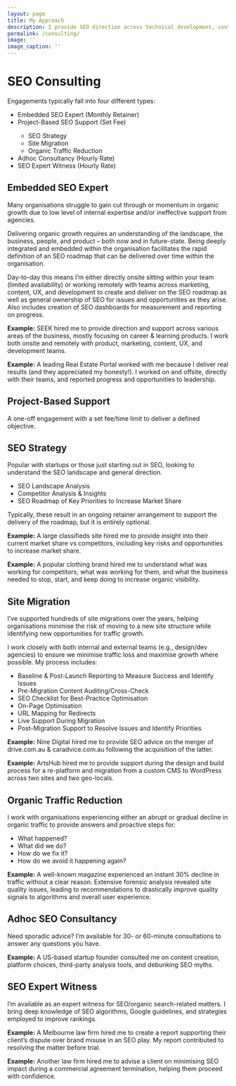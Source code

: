 ```yaml
---
layout: page
title: My Approach
description: I provide SEO direction across technical development, content strategy, creation and digital PR to drive growth. Learn more about my approach...
permalink: /consulting/
image: ''
image_caption: ''
---
```

<h1>SEO Consulting</h1>
<p>Engagements typically fall into four different types:</p>
<ul>
  <li>Embedded SEO Expert (Monthly Retainer)</li>
  <li>Project-Based SEO Support (Set Fee)</li>
  <ul>
    <li>SEO Strategy</li>
    <li>Site Migration</li>
    <li>Organic Traffic Reduction</li>
  </ul>
  <li>Adhoc Consultancy (Hourly Rate)</li>
  <li>SEO Expert Witness (Hourly Rate)</li>
</ul>

<h2>Embedded SEO Expert</h2>
<p>Many organisations struggle to gain cut through or momentum in organic growth due to low level of internal expertise and/or ineffective support from agencies.</p>
<p>Delivering organic growth requires an understanding of the landscape, the business, people, and product – both now and in future-state. Being deeply integrated and embedded within the organisation facilitates the rapid definition of an SEO roadmap that can be delivered over time within the organisation.</p>
<p>Day-to-day this means I’m either directly onsite sitting within your team (limited availability) or working remotely with teams across marketing, content, UX, and development to create and deliver on the SEO roadmap as well as general ownership of SEO for issues and opportunities as they arise. Also includes creation of SEO dashboards for measurement and reporting on progress.</p>

<p><strong>Example:</strong> SEEK hired me to provide direction and support across various areas of the business, mostly focusing on career & learning products. I work both onsite and remotely with product, marketing, content, UX, and development teams.</p>

<p><strong>Example:</strong> A leading Real Estate Portal worked with me because I deliver real results (and they appreciated my honesty!). I worked on and offsite, directly with their teams, and reported progress and opportunities to leadership.</p>

<h2>Project-Based Support</h2>
<p>A one-off engagement with a set fee/time limit to deliver a defined objective.</p>

<h2>SEO Strategy</h2>
<p>Popular with startups or those just starting out in SEO, looking to understand the SEO landscape and general direction.</p>
<ul>
 <li>SEO Landscape Analysis</li>
 <li>Competitor Analysis & Insights</li>
 <li>SEO Roadmap of Key Priorities to Increase Market Share</li>
</ul>
<p>Typically, these result in an ongoing retainer arrangement to support the delivery of the roadmap, but it is entirely optional.</p>
<p><strong>Example:</strong> A large classifieds site hired me to provide insight into their current market share vs competitors, including key risks and opportunities to increase market share.</p>
<p><strong>Example:</strong> A popular clothing brand hired me to understand what was working for competitors, what was working for them, and what the business needed to stop, start, and keep doing to increase organic visibility.</p>

<h2>Site Migration</h2>
<p>I’ve supported hundreds of site migrations over the years, helping organisations minimise the risk of moving to a new site structure while identifying new opportunities for traffic growth.</p>
<p>I work closely with both internal and external teams (e.g., design/dev agencies) to ensure we minimise traffic loss and maximise growth where possible. My process includes:</p>
<ul>
 <li>Baseline & Post-Launch Reporting to Measure Success and Identify Issues</li>
 <li>Pre-Migration Content Auditing/Cross-Check</li>
 <li>SEO Checklist for Best-Practice Optimisation</li>
 <li>On-Page Optimisation</li>
 <li>URL Mapping for Redirects</li>
 <li>Live Support During Migration</li>
 <li>Post-Migration Support to Resolve Issues and Identify Priorities</li>
</ul>
<p><strong>Example:</strong> Nine Digital hired me to provide SEO advice on the merger of drive.com.au & caradvice.com.au following the acquisition of the latter.</p>
<p><strong>Example:</strong> ArtsHub hired me to provide support during the design and build process for a re-platform and migration from a custom CMS to WordPress across two sites and two geo-locals.</p>

<h2>Organic Traffic Reduction</h2>
<p>I work with organisations experiencing either an abrupt or gradual decline in organic traffic to provide answers and proactive steps for:</p>
<ul>
 <li>What happened?</li>
 <li>What did we do?</li>
 <li>How do we fix it?</li>
 <li>How do we avoid it happening again?</li>
</ul>
<p><strong>Example:</strong> A well-known magazine experienced an instant 30% decline in traffic without a clear reason. Extensive forensic analysis revealed site quality issues, leading to recommendations to drastically improve quality signals to algorithms and overall user experience.</p>

<h2>Adhoc SEO Consultancy</h2>
<p>Need sporadic advice? I’m available for 30- or 60-minute consultations to answer any questions you have.</p>
<p><strong>Example:</strong> A US-based startup founder consulted me on content creation, platform choices, third-party analysis tools, and debunking SEO myths.</p>

<h2>SEO Expert Witness</h2>
<p>I’m available as an expert witness for SEO/organic search-related matters. I bring deep knowledge of SEO algorithms, Google guidelines, and strategies employed to improve rankings.</p>
<p><strong>Example:</strong> A Melbourne law firm hired me to create a report supporting their client’s dispute over brand misuse in an SEO play. My report contributed to resolving the matter before trial.</p>
<p><strong>Example:</strong> Another law firm hired me to advise a client on minimising SEO impact during a commercial agreement termination, helping them proceed with confidence.</p>
